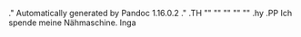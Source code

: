 .\" Automatically generated by Pandoc 1.16.0.2
.\"
.TH "" "" "" "" ""
.hy
.PP
Ich spende meine Nähmaschine.
Inga
